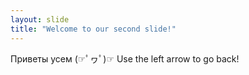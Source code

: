 ```yaml
---
layout: slide
title: "Welcome to our second slide!"
---
```

Приветы усем (☞ﾟヮﾟ)☞
Use the left arrow to go back!
